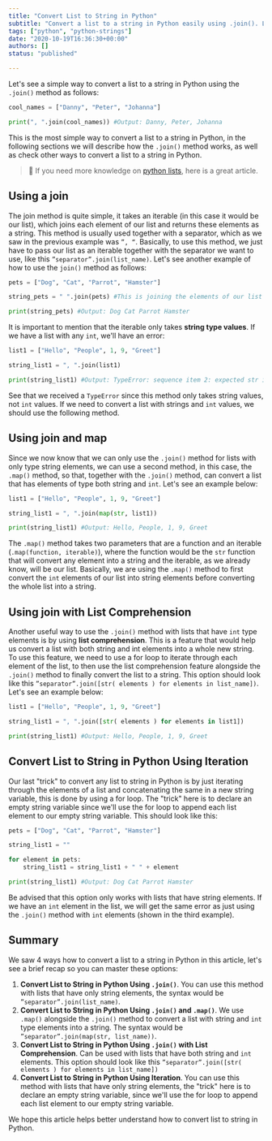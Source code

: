 ```yaml
---
title: "Convert List to String in Python"
subtitle: "Convert a list to a string in Python easily using .join(). Learn different methods for handling mixed data types, including map(), list comprehension, and iteration."
tags: ["python", "python-strings"]
date: "2020-10-19T16:36:30+00:00"
authors: []
status: "published"

---
```


Let's see a simple way to convert a list to a string in Python using the `.join()` method as follows:

```py
cool_names = ["Danny", "Peter", "Johanna"]

print(", ".join(cool_names)) #Output: Danny, Peter, Johanna 
```

This is the most simple way to convert a list to a string in Python, in the following sections we will describe how the `.join()` method works, as well as check other ways to convert a list to a string in Python.

> 🔗 If you need more knowledge on [python lists](https://4geeks.com/lesson/what-is-a-python-list), here is a great article.

## Using a join

The join method is quite simple, it takes an iterable (in this case it would be our list), which joins each element of our list and returns these elements as a string. This method is usually used together with a separator, which as we saw in the previous example was `”, “`. Basically, to use this method, we just have to pass our list as an iterable together with the separator we want to use, like this `”separator”.join(list_name)`. Let's see another example of how to use the `join()` method as follows:

```py
pets = ["Dog", "Cat", "Parrot", "Hamster"]

string_pets = " ".join(pets) #This is joining the elements of our list and separating them with a space

print(string_pets) #Output: Dog Cat Parrot Hamster 
```

It is important to mention that the iterable only takes **string type values**. If we have a list with any `int`, we'll have an error:

```py
list1 = ["Hello", "People", 1, 9, "Greet"]

string_list1 = ", ".join(list1)

print(string_list1) #Output: TypeError: sequence item 2: expected str instance, int found
```

See that we received a `TypeError` since this method only takes string values, not `int` values. If we need to convert a list with strings and `int` values, we should use the following method.

## Using join and map

Since we now know that we can only use the `.join()` method for lists with only type string elements, we can use a second method, in this case, the `.map()` method, so that, together with the `.join()` method, can convert a list that has elements of type both string and `int`. Let's see an example below:

```py
list1 = ["Hello", "People", 1, 9, "Greet"]

string_list1 = ", ".join(map(str, list1))

print(string_list1) #Output: Hello, People, 1, 9, Greet
```
The `.map()` method takes two parameters that are a function and an iterable (`.map(function, iterable)`), where the function would be the `str` function that will convert any element into a string and the iterable, as we already know, will be our list. Basically, we are using the `.map()` method to first convert the `int` elements of our list into string elements before converting the whole list into a string. 

## Using join with List Comprehension

Another useful way to use the `.join()` method with lists that have `int` type elements is by using **list comprehension**. This is a feature that would help us convert a list with both string and int elements into a whole new string. To use this feature, we need to use a for loop to iterate through each element of the list, to then use the list comprehension feature alongside the `.join()` method to finally convert the list to a string. This option should look like this `”separator”.join([str( elements ) for elements in list_name])`. Let's see an example below:

```py
list1 = ["Hello", "People", 1, 9, "Greet"]

string_list1 = ", ".join([str( elements ) for elements in list1])

print(string_list1) #Output: Hello, People, 1, 9, Greet
```

## Convert List to String in Python Using Iteration

Our last "trick" to convert any list to string in Python is by just iterating through the elements of a list and concatenating the same in a new string variable, this is done by using a for loop. The "trick" here is to declare an empty string variable since we'll use the for loop to append each list element to our empty string variable. This should look like this:

```py
pets = ["Dog", "Cat", "Parrot", "Hamster"]

string_list1 = ""

for element in pets:   
    string_list1 = string_list1 + " " + element

print(string_list1) #Output: Dog Cat Parrot Hamster
```

Be advised that this option only works with lists that have string elements. If we have an `int` element in the list, we will get the same error as just using the `.join()` method with `int` elements (shown in the third example).

## Summary 
We saw 4 ways how to convert a list to a string in Python in this article, let's see a brief recap so you can master these options:

1.  **Convert List to String in Python Using `.join()`**. You can use this method with lists that have only string elements, the syntax would be  `”separator”.join(list_name)`.
2. **Convert List to String in Python Using `.join()` and `.map()`**.  We use `.map()` alongside the `.join()` method to convert a list with string and `int` type elements into a string. The syntax would be  `”separator”.join(map(str, list_name))`.
3. **Convert List to String in Python Using `.join()` with List Comprehension**. Can be used with lists that have both string and `int` elements. This option should look like this `”separator”.join([str( elements ) for elements in list_name])`
4. **Convert List to String in Python Using Iteration**. You can use this method with lists that have only string elements, the "trick" here is to declare an empty string variable, since we'll use the for loop to append each list element to our empty string variable.

We hope this article helps better understand how to convert list to string in Python.
